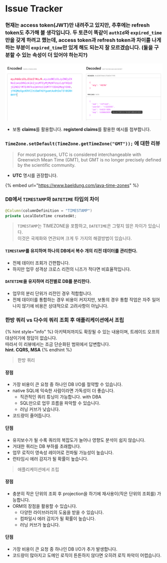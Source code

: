 # Issue Tracker

### 현재는 access token(JWT)만 내려주고 있지만, 추후에는 refresh token도 추가해 볼 생각입니다. 두 토큰이 똑같이 `authId`와 `expired_time`만을 갖게 하려고 했는데, access token과 refresh token과 차이를 나게하는 부분이 `expired_time`만 있게 해도 되는지 잘 모르겠습니다. (둘을 구분할 수 있는 속성이 더 있어야 하는지?)

![](<../../../.gitbook/assets/image (5).png>)

* 보통 **claims**를 활용합니다. **registerd claims**를 활용한 예시를 첨부합니다.

### `TimeZone.setDefault(TimeZone.getTimeZone("GMT"));` 에 대한 리뷰

> For most purposes, UTC is considered interchangeable with Greenwich Mean Time (GMT), but GMT is no longer precisely defined by the scientific community.

* **UTC** 명시를 권장합니다.

{% embed url="https://www.baeldung.com/java-time-zones" %}

### DB에서 `TIMESTAMP`와 `DATETIME` 타입의 차이

```java
@Column(columnDefinition = "TIMESTAMP")
private LocalDateTime createdAt;
```

> `TIMESTAMP`는 TIMEZONE을 포함하고, `DATETIME`은 그렇지 않은 차이가 있습니다.\
> 이것은 국제화와 연관되며 크게 두 가지의 해결방법이 있습니다.

#### `TIMESTAMP`를 유지하며 하나의 DB에서 복수 개의 리전 데이터를 관리한다.

* 전체 데이터 조회가 간편합니다.
* 하지만 업무 성격상 크로스 리전의 니즈가 적다면 비효율적입니다.

#### `DATETIME`을 유지하며 리전별로 DB를 분리한다.

* 업무의 분리 단위가 리전인 경우 적합합니다.
* 전체 데이터를 통합하는 경우 비용이 커지지만, 보통의 경우 통합 작업은 자주 일어나지 않기에 비용은 상대적으로 고려사항이 아닙니다.

### 한방 쿼리 vs 다수의 쿼리 조회 후 애플리케이션에서 조립

{% hint style="info" %}
아키텍처까지도 확장될 수 있는 내용이며, 트레이드 오프의 대상이기에 정답이 없습니다. \
따라서 이 리뷰에서는 조금 단순화된 범위에서 답변합니다. \
**hint. CQRS, MSA**
{% endhint %}

> 한방 쿼리

#### 장점

* 가장 비용이 큰 요청 중 하나인 DB I/O를 절약할 수 있습니다.
* native SQL에 익숙한 사람이라면 가독성이 더 좋습니다.
  * 직관적인 쿼리 튜닝이 가능합니다. with DBA
  * SQL만으로 업무 흐름을 파악할 수 있습니다.
  * 러닝 커브가 낮습니다.
* 코드량이 줄어듭니다.

#### 단점

* 유지보수가 될 수록 쿼리의 복잡도가 늘어나 영향도 분석이 쉽지 않습니다.
* 거대한 쿼리는 DB 부하를 초래합니다.&#x20;
* 업무 로직이 영속성 레이어로 전파될 가능성이 높습니다.
* 런타임시 에러 감지가 될 확률이 높습니다.

> 애플리케이션에서 조립

#### 장점

* 충분히 작은 단위의 조회 후 projection을 하기에 재사용이(작은 단위의 조회를) 가능합니다.
* ORM의 장점을 활용할 수 있습니다.
  * 다양한 라이브러리의 도움을 받을 수 있습니다.
  * 컴파일시 에러 감지가 될 확률이 높습니다.
  * 러닝 커브가 높습니다.

#### 단점

* 가장 비용이 큰 요청 중 하나인 DB I/O가 추가 발생합니다.
* 코드량이 많아지고 도메인 로직이 튼튼하지 않다면 오히려 로직 파악이 어렵습니다.
